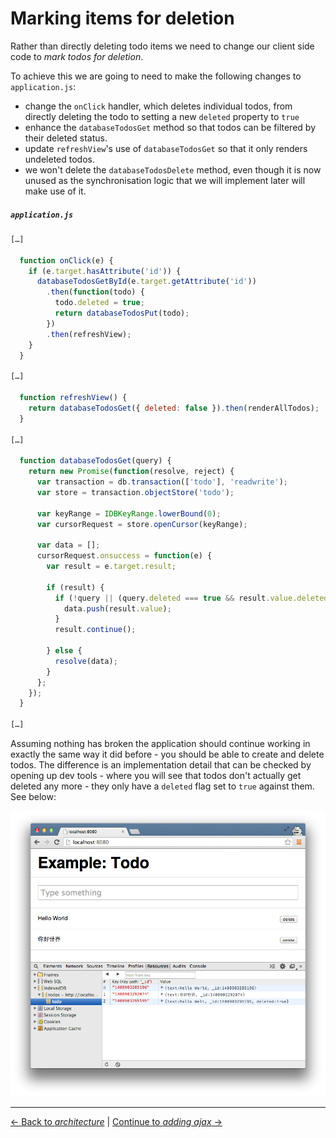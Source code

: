 # Marking items for deletion

Rather than directly deleting todo items we need to change our client side code to *mark todos for deletion*.

To achieve this we are going to need to make the following changes to `application.js`:

- change the `onClick` handler, which deletes individual todos, from directly deleting the todo to setting a new `deleted` property to `true`
- enhance the `databaseTodosGet` method so that todos can be filtered by their deleted status.
- update `refreshView`'s use of `databaseTodosGet` so that it only renders undeleted todos.
- we won't delete the `databaseTodosDelete` method, even though it is now unused as the synchronisation logic that we will implement later will make use of it.

##### `application.js`

```js
[…]

  function onClick(e) {
    if (e.target.hasAttribute('id')) {
      databaseTodosGetById(e.target.getAttribute('id'))
        .then(function(todo) {
          todo.deleted = true;
          return databaseTodosPut(todo);
        })
        .then(refreshView);
    }
  }

[…]

  function refreshView() {
    return databaseTodosGet({ deleted: false }).then(renderAllTodos);
  }

[…]

  function databaseTodosGet(query) {
    return new Promise(function(resolve, reject) {
      var transaction = db.transaction(['todo'], 'readwrite');
      var store = transaction.objectStore('todo');

      var keyRange = IDBKeyRange.lowerBound(0);
      var cursorRequest = store.openCursor(keyRange);

      var data = [];
      cursorRequest.onsuccess = function(e) {
        var result = e.target.result;

        if (result) {
          if (!query || (query.deleted === true && result.value.deleted) || (query.deleted === false && !result.value.deleted)) {
            data.push(result.value);
          }
          result.continue();

        } else {
          resolve(data);
        }
      };
    });
  }

[…]
```

Assuming nothing has broken the application should continue working in exactly the same way it did before - you should be able to create and delete todos.  The difference is an implementation detail that can be checked by opening up dev tools - where you will see that todos don't actually get deleted any more - they only have a `deleted` flag set to `true` against them.  See below:

!['Hallo Welt' has been flagged for deletion](./screenshot.png)

---

[← Back to *architecture*](../01-architecture) | [Continue to *adding ajax* →](../03-adding-ajax)
